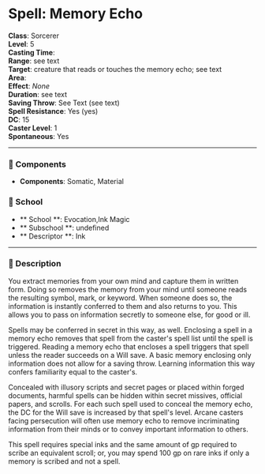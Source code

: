 
# Spell: Memory Echo
**Class**: Sorcerer  
**Level**: 5  
**Casting Time**:   
**Range**: see text  
**Target**: creature that reads or touches the memory echo; see text  
**Area**:   
**Effect**: _None_  
**Duration**: see text  
**Saving Throw**: See Text (see text)  
**Spell Resistance**: Yes (yes)  
**DC**: 15  
**Caster Level**: 1  
**Spontaneous**: Yes

---

### 🔮 Components
- **Components**: Somatic, Material

### 🏫 School
- ** School **: Evocation,Ink Magic
- ** Subschool **: undefined
- ** Descriptor **: Ink
---

### 📜 Description
You extract memories from your own mind and capture them in written form. Doing so removes the memory from your mind until someone reads the resulting symbol, mark, or keyword. When someone does so, the information is instantly conferred to them and also returns to you. This allows you to pass on information secretly to someone else, for good or ill.

Spells may be conferred in secret in this way, as well. Enclosing a spell in a memory echo removes that spell from the caster's spell list until the spell is triggered. Reading a memory echo that encloses a spell triggers that spell unless the reader succeeds on a Will save. A basic memory enclosing only information does not allow for a saving throw. Learning information this way confers familiarity equal to the caster's.

Concealed with illusory scripts and secret pages or placed within forged documents, harmful spells can be hidden within secret missives, official papers, and scrolls. For each such spell used to conceal the memory echo, the DC for the Will save is increased by that spell's level. Arcane casters facing persecution will often use memory echo to remove incriminating information from their minds or to convey important information to others.

This spell requires special inks and the same amount of gp required to scribe an equivalent scroll; or, you may spend 100 gp on rare inks if only a memory is scribed and not a spell.
